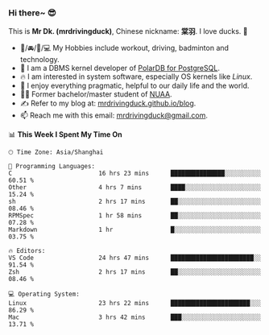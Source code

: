 ### Hi there~ 😎

This is **Mr Dk. (mrdrivingduck)**, Chinese nickname: **棠羽**. I love ducks. 🦆

- 💪/🚘/🏸/💻 My Hobbies include workout, driving, badminton and technology.
- 🍊 I am a DBMS kernel developer of [PolarDB for PostgreSQL](https://github.com/ApsaraDB/PolarDB-for-PostgreSQL).
- 🔥 I am interested in system software, especially OS kernels like *Linux*.
- 🔧 I enjoy everything pragmatic, helpful to our daily life and the world.
- 👨‍🎓 Former bachelor/master student of [NUAA](https://en.wikipedia.org/wiki/Nanjing_University_of_Aeronautics_and_Astronautics).
- ✍ Refer to my blog at: [mrdrivingduck.github.io/blog](https://mrdrivingduck.github.io/blog/).
- 📫 Reach me with this email: [mrdrivingduck@gmail.com](mailto:mrdrivingduck@gmail.com).

<!--START_SECTION:waka-->
📊 **This Week I Spent My Time On** 

```text
🕑︎ Time Zone: Asia/Shanghai

💬 Programming Languages: 
C                        16 hrs 23 mins      ███████████████░░░░░░░░░░   60.51 % 
Other                    4 hrs 7 mins        ████░░░░░░░░░░░░░░░░░░░░░   15.24 % 
sh                       2 hrs 17 mins       ██░░░░░░░░░░░░░░░░░░░░░░░   08.46 % 
RPMSpec                  1 hr 58 mins        ██░░░░░░░░░░░░░░░░░░░░░░░   07.28 % 
Markdown                 1 hr                █░░░░░░░░░░░░░░░░░░░░░░░░   03.75 % 

🔥 Editors: 
VS Code                  24 hrs 47 mins      ███████████████████████░░   91.54 % 
Zsh                      2 hrs 17 mins       ██░░░░░░░░░░░░░░░░░░░░░░░   08.46 % 

💻 Operating System: 
Linux                    23 hrs 22 mins      ██████████████████████░░░   86.29 % 
Mac                      3 hrs 42 mins       ███░░░░░░░░░░░░░░░░░░░░░░   13.71 % 
```


<!--END_SECTION:waka-->

<!-- ![Mr Dk.'s GitHub Stats](https://github-readme-stats.vercel.app/api?username=mrdrivingduck&count_private&show_icons=true&theme=buefy) -->

<!-- ![Most Used Languages](https://github-readme-stats.vercel.app/api/top-langs/?username=mrdrivingduck&exclude_repo=mips32-CPU,snort-tcp-socket&theme=buefy&layout=compact&langs_count=10) -->


<!--
**mrdrivingduck/mrdrivingduck** is a ✨ _special_ ✨ repository because its `README.md` (this file) appears on your GitHub profile.

Here are some ideas to get you started:

- 🔭 I’m currently working on ...
- 🌱 I’m currently learning ...
- 👯 I’m looking to collaborate on ...
- 🤔 I’m looking for help with ...
- 💬 Ask me about ...
- 📫 How to reach me: ...
- 😄 Pronouns: ...
- ⚡ Fun fact: ...
-->
